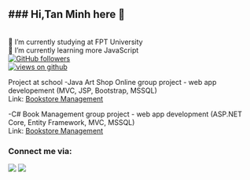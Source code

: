 <h2> ### Hi,Tan Minh here 👋 </h2>

<br />
🔭 I’m currently studying at FPT University
<br />
🌱 I’m currently learning more JavaScript
<br />
  <a href="https://github.com/minhduongt" target="_blank">
    <img alt="GitHub followers" src="https://img.shields.io/github/followers/minhduongt?label=Github%20followers&style=for-the-badge">
  </a>
  <br>
  <a href="https://github.com/minhduongt" target="_blank">
    <img src="https://komarev.com/ghpvc/?username=minhduongt&label=Views&color=brightgreen&style=flat-square" alt="views on github" />
  </a>

<br />

Project at school
-Java
Art Shop Online group project - web app developement (MVC, JSP, Bootstrap, MSSQL)
<br>
Link: <a href="https://github.com/minhduongt/SWP.git">Bookstore Management</a>  
</p>

-C#
Book Management group project - web app development
    (ASP.NET Core, Entity Framework, MVC, MSSQL)
      <br>
Link: <a href="https://github.com/minhduongt/BookManagementWebApp.git">Bookstore Management</a>  

### Connect me via:

[<img src = "https://img.shields.io/badge/facebook-darkblue.svg?&style=for-the-badge&logo=facebook&logoColor=white">](https://www.facebook.com/zes.minh.1)
[<img src="https://img.shields.io/badge/linkedin-%230077B5.svg?&style=for-the-badge&logo=linkedin&logoColor=white" />](https://www.linkedin.com/in/minh-duong-tan-646536214/) 


